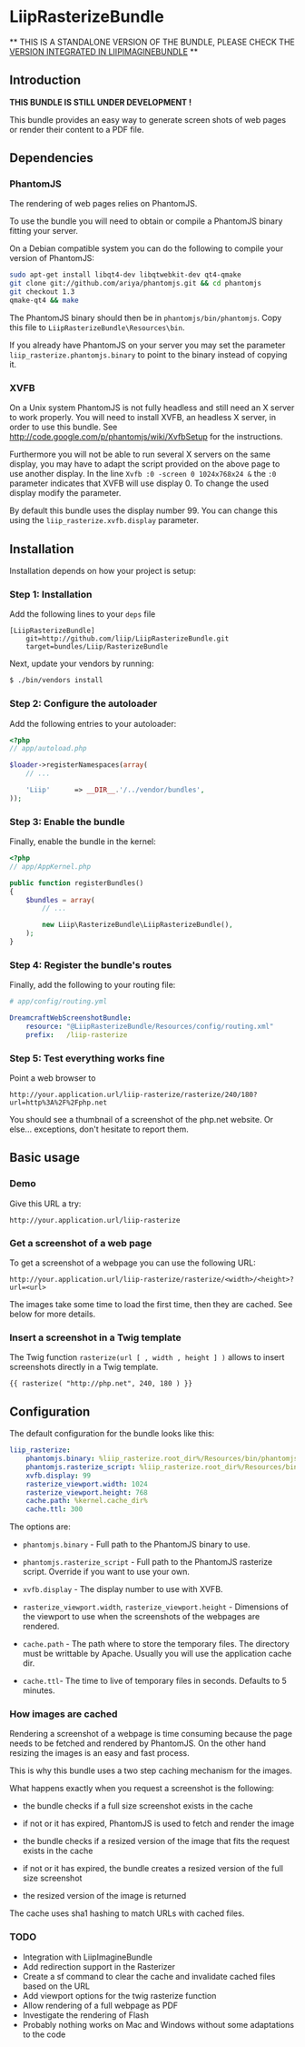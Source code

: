 # LiipRasterizeBundle

** THIS IS A STANDALONE VERSION OF THE BUNDLE, PLEASE CHECK THE [VERSION INTEGRATED IN LIIPIMAGINEBUNDLE](https://github.com/sixty-nine/LiipRasterizeBundle/tree/liipimagine-integration) **

## Introduction

**THIS BUNDLE IS STILL UNDER DEVELOPMENT !**

This bundle provides an easy way to generate screen shots of web pages or render their content
to a PDF file.

## Dependencies

### PhantomJS

The rendering of web pages relies on PhantomJS.

To use the bundle you will need to obtain or compile a PhantomJS binary fitting your server.

On a Debian compatible system you can do the following to compile your version of PhantomJS:

``` bash
sudo apt-get install libqt4-dev libqtwebkit-dev qt4-qmake
git clone git://github.com/ariya/phantomjs.git && cd phantomjs
git checkout 1.3
qmake-qt4 && make
```

The PhantomJS binary should then be in `phantomjs/bin/phantomjs`. Copy this file to
`LiipRasterizeBundle\Resources\bin`.

If you already have PhantomJS on your server you may set the parameter
`liip_rasterize.phantomjs.binary` to point to the binary instead of copying
it.

### XVFB

On a Unix system PhantomJS is not fully headless and still need an X server to work
properly. You will need to install XVFB, an headless X server, in order to use this
bundle. See http://code.google.com/p/phantomjs/wiki/XvfbSetup for the instructions.

Furthermore you will not be able to run several X servers on the same display, you may
have to adapt the script provided on the above page to use another display. In the line
`Xvfb :0 -screen 0 1024x768x24 &` the `:0` parameter indicates that XVFB will use
display 0. To change the used display modify the parameter.

By default this bundle uses the display number 99. You can change this using the
`liip_rasterize.xvfb.display` parameter.

## Installation

Installation depends on how your project is setup:

### Step 1: Installation

Add the following lines to your ``deps`` file

```
[LiipRasterizeBundle]
    git=http://github.com/liip/LiipRasterizeBundle.git
    target=bundles/Liip/RasterizeBundle
```

Next, update your vendors by running:

``` bash
$ ./bin/vendors install
```

### Step 2: Configure the autoloader

Add the following entries to your autoloader:

``` php
<?php
// app/autoload.php

$loader->registerNamespaces(array(
    // ...

    'Liip'      => __DIR__.'/../vendor/bundles',
));
```

### Step 3: Enable the bundle

Finally, enable the bundle in the kernel:

``` php
<?php
// app/AppKernel.php

public function registerBundles()
{
    $bundles = array(
        // ...

        new Liip\RasterizeBundle\LiipRasterizeBundle(),
    );
}
```

### Step 4: Register the bundle's routes

Finally, add the following to your routing file:

``` yaml
# app/config/routing.yml

DreamcraftWebScreenshotBundle:
    resource: "@LiipRasterizeBundle/Resources/config/routing.xml"
    prefix:   /liip-rasterize
```

### Step 5: Test everything works fine

Point a web browser to

    http://your.application.url/liip-rasterize/rasterize/240/180?url=http%3A%2F%2Fphp.net

You should see a thumbnail of a screenshot of the php.net website. Or else... exceptions,
don't hesitate to report them.

## Basic usage

### Demo

Give this URL a try:

    http://your.application.url/liip-rasterize


### Get a screenshot of a web page

To get a screenshot of a webpage you can use the following URL:

    http://your.application.url/liip-rasterize/rasterize/<width>/<height>?url=<url>

The images take some time to load the first time, then they are cached. See below for more details.


### Insert a screenshot in a Twig template

The Twig function `rasterize(url [ , width , height ] )` allows to insert screenshots directly
in a Twig template.

```
{{ rasterize( "http://php.net", 240, 180 ) }}
```

## Configuration

The default configuration for the bundle looks like this:

``` yaml
liip_rasterize:
    phantomjs.binary: %liip_rasterize.root_dir%/Resources/bin/phantomjs
    phantomjs.rasterize_script: %liip_rasterize.root_dir%/Resources/bin/rasterize.js
    xvfb.display: 99
    rasterize_viewport.width: 1024
    rasterize_viewport.height: 768
    cache.path: %kernel.cache_dir%
    cache.ttl: 300
```

The options are:

 - `phantomjs.binary` - Full path to the PhantomJS binary to use.

 - `phantomjs.rasterize_script` - Full path to the PhantomJS rasterize script. Override if
    you want to use your own.

 - `xvfb.display` - The display number to use with XVFB.

 - `rasterize_viewport.width`, `rasterize_viewport.height` - Dimensions of the viewport to
    use when the screenshots of the webpages are rendered.

 - `cache.path` - The path where to store the temporary files. The directory must be
    writtable by Apache. Usually you will use the application cache dir.

 - `cache.ttl`- The time to live of temporary files in seconds. Defaults to 5 minutes.


### How images are cached

Rendering a screenshot of a webpage is time consuming because the page needs to be fetched and
rendered by PhantomJS. On the other hand resizing the images is an easy and fast process.

This is why this bundle uses a two step caching mechanism for the images.

What happens exactly when you request a screenshot is the following:

 - the bundle checks if a full size screenshot exists in the cache

 - if not or it has expired, PhantomJS is used to fetch and render the image

 - the bundle checks if a resized version of the image that fits the request exists in the cache

 - if not or it has expired, the bundle creates a resized version of the full size screenshot

 - the resized version of the image is returned


The cache uses sha1 hashing to match URLs with cached files.


### TODO

 - Integration with LiipImagineBundle
 - Add redirection support in the Rasterizer
 - Create a sf command to clear the cache and invalidate cached files based on the URL
 - Add viewport options for the twig rasterize function
 - Allow rendering of a full webpage as PDF
 - Investigate the rendering of Flash
 - Probably nothing works on Mac and Windows without some adaptations to the code
